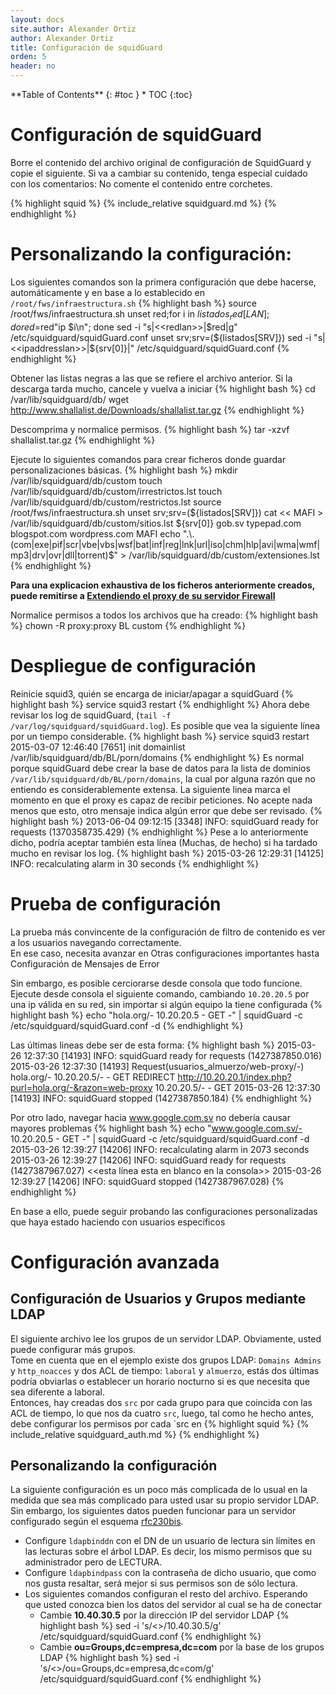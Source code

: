```yaml
---
layout: docs
site.author: Alexander Ortiz
author: Alexander Ortiz
title: Configuración de squidGuard
orden: 5
header: no
---
```


<div class="panel radius" markdown="1">
**Table of Contents**
{: #toc }
*  TOC
{:toc}
</div>

# Configuración de squidGuard
Borre el contenido del archivo original de configuración de SquidGuard y copie el siguiente.
Si va a cambiar su contenido, tenga especial cuidado con los comentarios: No comente el contenido entre corchetes.

{% highlight squid %}
{% include_relative squidguard.md %}
{% endhighlight %}

# Personalizando la configuración: 
Los siguientes comandos son la primera configuración que debe hacerse, automáticamente y en base a lo establecido en `/root/fws/infraestructura.sh`
{% highlight bash %}
source /root/fws/infraestructura.sh
unset red;for i in ${listados_red[LAN]}; do red=$red"ip $i\n"; done
sed -i "s|<<redlan>>|$red|g" /etc/squidguard/squidGuard.conf 
unset srv;srv=(${listados[SRV]})
sed -i "s|<<ipaddresslan>>|${srv[0]}|" /etc/squidguard/squidGuard.conf
{% endhighlight %}

Obtener las listas negras a las que se refiere el archivo anterior. Si la descarga tarda mucho, cancele y vuelva a iniciar
{% highlight bash %}
cd /var/lib/squidguard/db/
wget http://www.shallalist.de/Downloads/shallalist.tar.gz 
{% endhighlight %}

Descomprima y normalice permisos. 
{% highlight bash %}
tar -xzvf shallalist.tar.gz
{% endhighlight %}

Ejecute lo siguientes comandos para crear ficheros donde guardar personalizaciones básicas.
{% highlight bash %}
mkdir /var/lib/squidguard/db/custom
touch /var/lib/squidguard/db/custom/irrestrictos.lst
touch /var/lib/squidguard/db/custom/restrictos.lst
source /root/fws/infraestructura.sh
unset srv;srv=(${listados[SRV]})
cat << MAFI > /var/lib/squidguard/db/custom/sitios.lst
${srv[0]}
gob.sv
typepad.com
blogspot.com
wordpress.com
MAFI
echo ".\.(com|exe|pif|scr|vbe|vbs|wsf|bat|inf|reg|lnk|url|iso|chm|hlp|avi|wma|wmf|mp3|drv|ovr|dll|torrent)$" > /var/lib/squidguard/db/custom/extensiones.lst
{% endhighlight %}

**Para una explicacion exhaustiva de los ficheros anteriormente creados, puede remitirse a [Extendiendo el proxy de su servidor Firewall]({{site.baseurl}}/manual/proxy)**

Normalice permisos a todos los archivos que ha creado:
{% highlight bash %}
chown -R proxy:proxy BL custom
{% endhighlight %}

# Despliegue de configuración
Reinicie squid3, quién se encarga de iniciar/apagar a squidGuard
{% highlight bash %}
service squid3 restart
{% endhighlight %}
Ahora debe revisar los log de squidGuard, (`tail -f /var/log/squidguard/squidGuard.log`).
Es posible que vea la siguiente línea por un tiempo considerable.
{% highlight bash %}
service squid3 restart
2015-03-07 12:46:40 [7651] init domainlist /var/lib/squidguard/db/BL/porn/domains 
{% endhighlight %}
Es normal porque squidGuard debe crear la base de datos para la lista de dominios `/var/lib/squidguard/db/BL/porn/domains`, la cual por alguna razón que no entiendo es considerablemente extensa.
La siguiente linea marca el momento en que el proxy es capaz de recibir peticiones. No acepte nada menos que esto, otro mensaje indica algún error que debe ser revisado.
{% highlight bash %}
2013-06-04 09:12:15 [3348] INFO: squidGuard ready for requests (1370358735.429)
{% endhighlight %}
Pese a lo anteriormente dicho, podría aceptar también esta línea (Muchas, de hecho) si ha tardado mucho en revisar los log.
{% highlight bash %}
2015-03-26 12:29:31 [14125] INFO: recalculating alarm in 30 seconds
{% endhighlight %}

# Prueba de configuración
La prueba más convincente de la configuración de filtro de contenido es ver a los usuarios navegando correctamente.  
En ese caso, necesita avanzar en Otras configuraciones importantes hasta Configuración de Mensajes de Error

Sin embargo, es posible cerciorarse desde consola que todo funcione. Ejecute desde consola el siguiente comando, cambiando `10.20.20.5` por una ip válida en su red, sin importar si algún equipo la tiene configurada
{% highlight bash %}
echo "hola.org/- 10.20.20.5 - GET -" | squidGuard -c /etc/squidguard/squidGuard.conf -d
{% endhighlight %}

Las últimas lineas debe ser de esta forma:
{% highlight bash %}
2015-03-26 12:37:30 [14193] INFO: squidGuard ready for requests (1427387850.016)
2015-03-26 12:37:30 [14193] Request(usuarios_almuerzo/web-proxy/-) hola.org/- 10.20.20.5/- - GET REDIRECT
http://10.20.20.1/index.php?purl=hola.org/-&razon=web-proxy 10.20.20.5/- - GET
2015-03-26 12:37:30 [14193] INFO: squidGuard stopped (1427387850.184)
{% endhighlight %}

Por otro lado, navegar hacia www.google.com.sv no debería causar mayores problemas
{% highlight bash %}
echo "www.google.com.sv/- 10.20.20.5 - GET -" | squidGuard -c /etc/squidguard/squidGuard.conf -d
2015-03-26 12:39:27 [14206] INFO: recalculating alarm in 2073 seconds
2015-03-26 12:39:27 [14206] INFO: squidGuard ready for requests (1427387967.027)
<<esta línea esta en blanco en la consola>>
2015-03-26 12:39:27 [14206] INFO: squidGuard stopped (1427387967.028)
{% endhighlight %}

En base a ello, puede seguir probando las configuraciones personalizadas que haya estado haciendo con usuarios específicos

# Configuración avanzada

## Configuración de Usuarios y Grupos mediante LDAP
El siguiente archivo lee los grupos de un servidor LDAP. Obviamente, usted puede configurar más grupos.  
Tome en cuenta que en el ejemplo existe dos grupos LDAP: `Domains Admins` y `http_noacces` y dos ACL de tiempo: `laboral` y `almuerzo`, estás dos últimas podría obviarlas o establecer un horario nocturno si es que necesita que sea diferente a laboral.  
Entonces, hay creadas dos `src` por cada grupo para que coincida con las ACL de tiempo, lo que nos da cuatro `src`, luego, tal como he hecho antes, debe configurar los permisos por cada `src en 
{% highlight squid %}
    {% include_relative squidguard_auth.md %}
{% endhighlight %}

## Personalizando la configuración  
La siguiente configuración es un poco más complicada de lo usual en la medida que sea más complicado para usted usar su propio servidor LDAP. Sin embargo, los siguientes datos pueden funcionar para un servidor configurado según el esquema [rfc230bis](http://www.padl.com/~lukeh/rfc2307bis.txt).

* Configure `ldapbinddn` con el DN de un usuario de lectura sin límites en las lecturas sobre el árbol LDAP. Es decir, los mismo permisos que su administrador pero de LECTURA.
* Configure `ldapbindpass` con la contraseña de dicho usuario, que como nos gusta resaltar, será mejor si sus permisos son de sólo lectura.
* Los siguientes comandos configuran el resto del archivo. Esperando que usted conozca bien los datos del servidor al cual se ha de conectar
  * Cambie **10.40.30.5** por la dirección IP del servidor LDAP
{% highlight bash %}
    sed -i 's/<<serverldap>>/10.40.30.5/g' /etc/squidguard/squidGuard.conf
{% endhighlight %}
  * Cambie **ou=Groups,dc=empresa,dc=com** por la base de los grupos LDAP
{% highlight bash %}
    sed -i 's/<<basegrupos>>/ou=Groups,dc=empresa,dc=com/g' /etc/squidguard/squidGuard.conf
{% endhighlight %}
